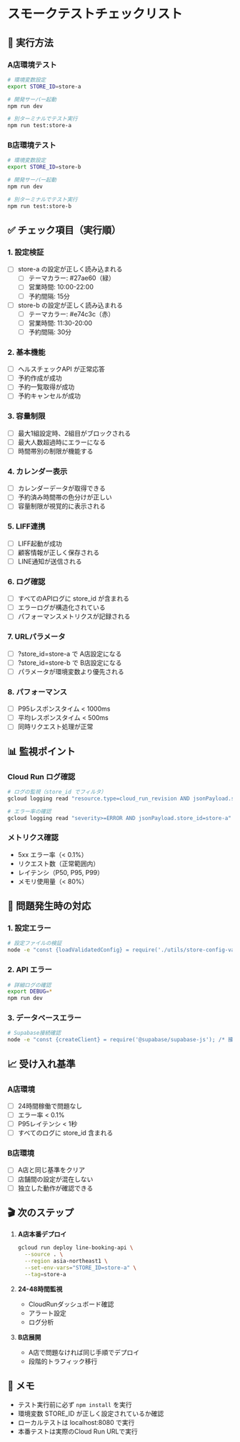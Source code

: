 # スモークテストチェックリスト

## 🎯 実行方法

### A店環境テスト
```bash
# 環境変数設定
export STORE_ID=store-a

# 開発サーバー起動
npm run dev

# 別ターミナルでテスト実行
npm run test:store-a
```

### B店環境テスト
```bash
# 環境変数設定
export STORE_ID=store-b

# 開発サーバー起動
npm run dev

# 別ターミナルでテスト実行
npm run test:store-b
```

## ✅ チェック項目（実行順）

### 1. 設定検証
- [ ] store-a の設定が正しく読み込まれる
  - [ ] テーマカラー: #27ae60（緑）
  - [ ] 営業時間: 10:00-22:00
  - [ ] 予約間隔: 15分
- [ ] store-b の設定が正しく読み込まれる
  - [ ] テーマカラー: #e74c3c（赤）
  - [ ] 営業時間: 11:30-20:00
  - [ ] 予約間隔: 30分

### 2. 基本機能
- [ ] ヘルスチェックAPI が正常応答
- [ ] 予約作成が成功
- [ ] 予約一覧取得が成功
- [ ] 予約キャンセルが成功

### 3. 容量制限
- [ ] 最大1組設定時、2組目がブロックされる
- [ ] 最大人数超過時にエラーになる
- [ ] 時間帯別の制限が機能する

### 4. カレンダー表示
- [ ] カレンダーデータが取得できる
- [ ] 予約済み時間帯の色分けが正しい
- [ ] 容量制限が視覚的に表示される

### 5. LIFF連携
- [ ] LIFF起動が成功
- [ ] 顧客情報が正しく保存される
- [ ] LINE通知が送信される

### 6. ログ確認
- [ ] すべてのAPIログに store_id が含まれる
- [ ] エラーログが構造化されている
- [ ] パフォーマンスメトリクスが記録される

### 7. URLパラメータ
- [ ] ?store_id=store-a で A店設定になる
- [ ] ?store_id=store-b で B店設定になる
- [ ] パラメータが環境変数より優先される

### 8. パフォーマンス
- [ ] P95レスポンスタイム < 1000ms
- [ ] 平均レスポンスタイム < 500ms
- [ ] 同時リクエスト処理が正常

## 📊 監視ポイント

### Cloud Run ログ確認
```bash
# ログの監視（store_id でフィルタ）
gcloud logging read "resource.type=cloud_run_revision AND jsonPayload.store_id=store-a" --limit 50 --format json

# エラー率の確認
gcloud logging read "severity>=ERROR AND jsonPayload.store_id=store-a" --limit 10
```

### メトリクス確認
- 5xx エラー率（< 0.1%）
- リクエスト数（正常範囲内）
- レイテンシ（P50, P95, P99）
- メモリ使用量（< 80%）

## 🚨 問題発生時の対応

### 1. 設定エラー
```bash
# 設定ファイルの検証
node -e "const {loadValidatedConfig} = require('./utils/store-config-validated'); loadValidatedConfig('store-a').then(console.log)"
```

### 2. API エラー
```bash
# 詳細ログの確認
export DEBUG=* 
npm run dev
```

### 3. データベースエラー
```bash
# Supabase接続確認
node -e "const {createClient} = require('@supabase/supabase-js'); /* 接続テスト */"
```

## 📈 受け入れ基準

### A店環境
- [ ] 24時間稼働で問題なし
- [ ] エラー率 < 0.1%
- [ ] P95レイテンシ < 1秒
- [ ] すべてのログに store_id 含まれる

### B店環境
- [ ] A店と同じ基準をクリア
- [ ] 店舗間の設定が混在しない
- [ ] 独立した動作が確認できる

## 🎬 次のステップ

1. **A店本番デプロイ**
   ```bash
   gcloud run deploy line-booking-api \
     --source . \
     --region asia-northeast1 \
     --set-env-vars="STORE_ID=store-a" \
     --tag=store-a
   ```

2. **24-48時間監視**
   - CloudRunダッシュボード確認
   - アラート設定
   - ログ分析

3. **B店展開**
   - A店で問題なければ同じ手順でデプロイ
   - 段階的トラフィック移行

## 📝 メモ

- テスト実行前に必ず `npm install` を実行
- 環境変数 STORE_ID が正しく設定されているか確認
- ローカルテストは localhost:8080 で実行
- 本番テストは実際のCloud Run URLで実行